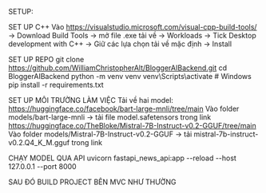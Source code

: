 SETUP:

SET UP C++
    Vào https://visualstudio.microsoft.com/visual-cpp-build-tools/
    -> Download Build Tools -> mở file .exe tải về
    -> Workloads -> Tick Desktop development with C++ -> Giữ các lựa chọn tải về mặc định -> Install

SET UP REPO
    git clone https://github.com/WilliamChristopherAlt/BloggerAIBackend.git
    cd BloggerAIBackend
    python -m venv venv
    venv\Scripts\activate  # Windows
    pip install -r requirements.txt
  
SET UP MÔI TRƯỜNG LÀM VIỆC
    Tải về hai model:
        https://huggingface.co/facebook/bart-large-mnli/tree/main
              Vào folder models/bart-large-mnli -> tải file model.safetensors trong link
        https://huggingface.co/TheBloke/Mistral-7B-Instruct-v0.2-GGUF/tree/main
              Vào folder models/Mistral-7B-Instruct-v0.2-GGUF -> tải mistral-7b-instruct-v0.2.Q4_K_M.gguf trong link

CHẠY MODEL QUA API
    uvicorn fastapi_news_api:app --reload --host 127.0.0.1 --port 8000


SAU ĐÓ BUILD PROJECT BÊN MVC NHƯ THƯỜNG
